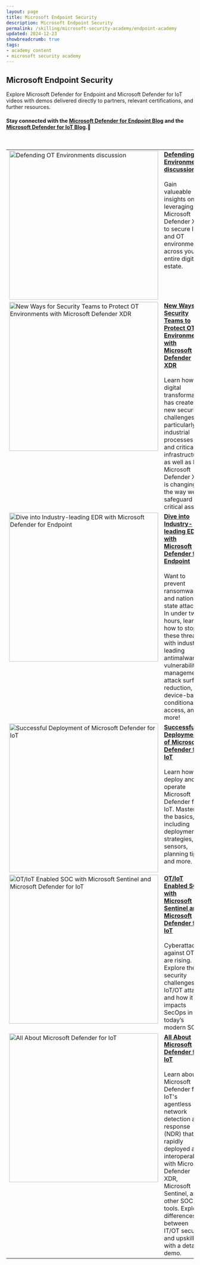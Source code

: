```yaml
---
layout: page
title: Microsoft Endpoint Security
description: Microsoft Endpoint Security
permalink: /skilling/microsoft-security-academy/endpoint-academy
updated: 2024-12-23
showbreadcrumb: true
tags: 
- academy content
- microsoft security academy
---
```


## Microsoft Endpoint Security
Explore Microsoft Defender for Endpoint and Microsoft Defender for IoT videos with demos delivered directly to partners, relevant certifications, and further resources.

#### Stay connected with the [Microsoft Defender for Endpoint Blog](https://techcommunity.microsoft.com/t5/microsoft-defender-for-endpoint/bg-p/MicrosoftDefenderATPBlog) and the [Microsoft Defender for IoT Blog](https://techcommunity.microsoft.com/t5/microsoft-defender-for-iot-blog/bg-p/MicrosoftDefenderIoTBlog).🔗


<div>&nbsp;</div>


<table>
  <tr style="vertical-align:top">
    <td><a href="https://youtu.be//CxiCWP9H__U"><img src="https://img.youtube.com/vi/CxiCWP9H__U/maxresdefault.jpg" alt="Defending OT Environments discussion" width="400" height="400"></a></td>
    <td><a href="https://youtu.be/CxiCWP9H__U"><b>Defending OT Environments discussion</b></a><br><br>Gain valueable insights on leveraging Microsoft Defender XDR to secure IT and OT environments across your entire digital estate.</td>
  </tr>
  <tr style="vertical-align:top">
    <td><a href="https://youtu.be/D8RUKcimCzE"><img src="https://img.youtube.com/vi/D8RUKcimCzE/maxresdefault.jpg" alt="New Ways for Security Teams to Protect OT Environments with Microsoft Defender XDR" width="400" height="400"></a></td>
    <td><a href="https://youtu.be/D8RUKcimCzE"><b>New Ways for Security Teams to Protect OT Environments with Microsoft Defender XDR</b></a><br><br>Learn how digital transformation has created new security challenges, particularly in industrial processes and critical infrastructure, as well as how Microsoft Defender XDR is changing the way we safeguard critical assets.</td>
  </tr>
  <tr style="vertical-align:top">
    <td><a href="https://youtu.be/PfLww62IeyE"><img src="https://img.youtube.com/vi/PfLww62IeyE/maxresdefault.jpg" alt="Dive into Industry-leading EDR with Microsoft Defender for Endpoint" width="400" height="400"></a></td>
    <td><a href="https://youtu.be/PfLww62IeyE"><b>Dive into Industry-leading EDR with Microsoft Defender for Endpoint</b></a><br><br>Want to prevent ransomware and nation-state attacks? In under two hours, learn how to stop these threats with industry-leading antimalware, vulnerability management, attack surface reduction, device-based conditional access, and more!</td>
  </tr>
  <tr style="vertical-align:top">
    <td><a href="https://youtu.be/iwEAHiN6BOI"><img src="https://img.youtube.com/vi/iwEAHiN6BOI/maxresdefault.jpg" alt="Successful Deployment of Microsoft Defender for IoT" width="400" height="400"></a></td>
    <td><a href="https://youtu.be/iwEAHiN6BOI"><b>Successful Deployment of Microsoft Defender for IoT</b></a><br><br>Learn how to deploy and operate Microsoft Defender for IoT. Master the basics, including deployment strategies, IoT sensors, planning tips, and more.</td>
  </tr>
  <tr style="vertical-align:top">
    <td><a href="https://youtu.be/1wBIO2g7vcM"><img src="https://img.youtube.com/vi/1wBIO2g7vcM/maxresdefault.jpg" alt="OT/IoT Enabled SOC with Microsoft Sentinel and Microsoft Defender for IoT" width="400" height="400"></a></td>
    <td><a href="https://youtu.be/1wBIO2g7vcM"><b>OT/IoT Enabled SOC with Microsoft Sentinel and Microsoft Defender for IoT</b></a><br><br>Cyberattacks against OT/IoT are rising. Explore the security challenges of IoT/OT attacks and how it impacts SecOps in today’s modern SOC.</td>
 </tr>
  <tr style="vertical-align:top">
    <td><a href="https://youtu.be/-j9qj-JfN98"><img src="https://img.youtube.com/vi/-j9qj-JfN98/maxresdefault.jpg" alt="All About Microsoft Defender for IoT" width="400" height="400"></a></td>
    <td><a href="https://youtu.be/-j9qj-JfN98"><b>All About Microsoft Defender for IoT</b></a><br><br>Learn about Microsoft Defender for IoT's agentless network detection and response (NDR) that is rapidly deployed and interoperable with Microsoft Defender XDR, Microsoft Sentinel, and other SOC tools. Explore differences between IT/OT security and upskill with a detailed demo.</td>
  </tr>